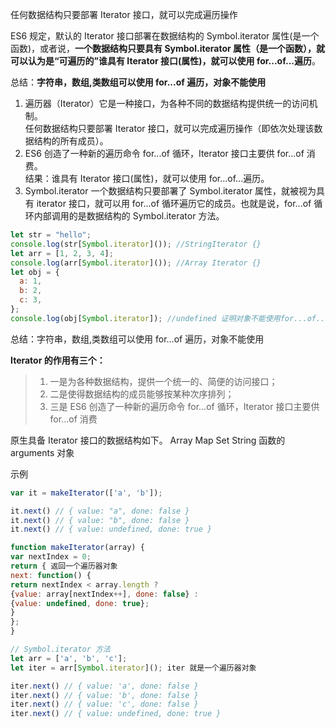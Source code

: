 任何数据结构只要部署 Iterator 接口，就可以完成遍历操作

ES6 规定，默认的 Iterator 接口部署在数据结构的 Symbol.iterator 属性(是一个函数)，或者说，**一个数据结构只要具有 Symbol.iterator 属性（是一个函数），就可以认为是“可遍历的”谁具有 Iterator 接口(属性)，就可以使用 for...of...遍历**。

总结：**字符串，数组,类数组可以使用 for...of 遍历，对象不能使用**

1. 遍历器（Iterator）它是一种接口，为各种不同的数据结构提供统一的访问机制。  
   任何数据结构只要部署 Iterator 接口，就可以完成遍历操作（即依次处理该数据结构的所有成员）。
2. ES6 创造了一种新的遍历命令 for...of 循环，Iterator 接口主要供 for...of 消费。  
   结果：谁具有 Iterator 接口(属性)，就可以使用 for...of...遍历。
3. Symbol.iterator
   一个数据结构只要部署了 Symbol.iterator 属性，就被视为具有 iterator 接口，就可以用 for...of 循环遍历它的成员。也就是说，for...of 循环内部调用的是数据结构的 Symbol.iterator 方法。

```javascript
let str = "hello";
console.log(str[Symbol.iterator]()); //StringIterator {}
let arr = [1, 2, 3, 4];
console.log(arr[Symbol.iterator]()); //Array Iterator {}
let obj = {
  a: 1,
  b: 2,
  c: 3,
};
console.log(obj[Symbol.iterator]); //undefined 证明对象不能使用for...of...
```

总结：字符串，数组,类数组可以使用 for...of 遍历，对象不能使用

**Iterator 的作用有三个：**

> 1.  一是为各种数据结构，提供一个统一的、简便的访问接口；
> 2.  二是使得数据结构的成员能够按某种次序排列；
> 3.  三是 ES6 创造了一种新的遍历命令 for...of 循环，Iterator 接口主要供 for...of 消费

原生具备 Iterator 接口的数据结构如下。
Array
Map
Set
String
函数的 arguments 对象

示例

```javascript
var it = makeIterator(['a', 'b']);

it.next() // { value: "a", done: false }
it.next() // { value: "b", done: false }
it.next() // { value: undefined, done: true }

function makeIterator(array) {
var nextIndex = 0;
return { 返回一个遍历器对象
next: function() {
return nextIndex < array.length ?
{value: array[nextIndex++], done: false} :
{value: undefined, done: true};
}
};
}
```

```javascript
// Symbol.iterator 方法
let arr = ['a', 'b', 'c'];
let iter = arr[Symbol.iterator](); iter 就是一个遍历器对象

iter.next() // { value: 'a', done: false }
iter.next() // { value: 'b', done: false }
iter.next() // { value: 'c', done: false }
iter.next() // { value: undefined, done: true }
```

